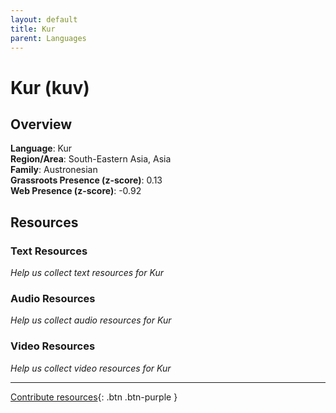 ```yaml
---
layout: default
title: Kur
parent: Languages
---
```


# Kur (kuv)

## Overview

**Language**: Kur  
**Region/Area**: South-Eastern Asia, Asia  
**Family**: Austronesian  
**Grassroots Presence (z-score)**: 0.13  
**Web Presence (z-score)**: -0.92  

## Resources

### Text Resources
*Help us collect text resources for Kur*

### Audio Resources
*Help us collect audio resources for Kur*

### Video Resources
*Help us collect video resources for Kur*

---

[Contribute resources](https://forms.office.com/e/1SfLJx3u1r){: .btn .btn-purple }
